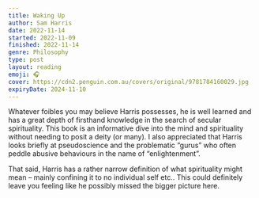 ```yaml
---
title: Waking Up
author: Sam Harris
date: 2022-11-14
started: 2022-11-09
finished: 2022-11-14
genre: Philosophy
type: post
layout: reading
emoji: 🎧
cover: https://cdn2.penguin.com.au/covers/original/9781784160029.jpg
expiryDate: 2024-11-10
---
```


Whatever foibles you may believe Harris possesses, he is well learned and has a great depth of firsthand knowledge in the search of secular spirituality. This book is an informative dive into the mind and spirituality without needing to posit a deity (or many). I also appreciated that Harris looks briefly at pseudoscience and the problematic “gurus” who often peddle abusive behaviours in the name of “enlightenment”.

That said, Harris has a rather narrow definition of what spirituality might mean – mainly confining it to no individual self etc.. This could definitely leave you feeling like he possibly missed the bigger picture here.
